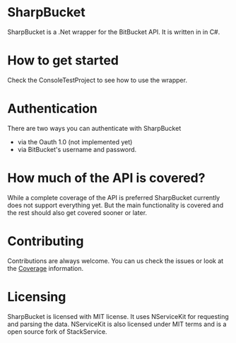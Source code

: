 ﻿# SharpBucket
SharpBucket is a .Net wrapper for the BitBucket API. It is written in in C#. 

# How to get started
Check the ConsoleTestProject to see how to use the wrapper.

# Authentication
There are two ways you can authenticate with SharpBucket
- via the Oauth 1.0 (not implemented yet)
- via BitBucket's username and password.

# How much of the API is covered?
While a complete coverage of the API is preferred SharpBucket currently does not support everything yet. But the main functionality is covered and the rest should also get covered sooner or later.
# Contributing
Contributions are always welcome. You can us check the issues or look at the [Coverage](https://github.com/MitjaBezensek/SharpBucket/blob/master/Coverage.md) information.

# Licensing
SharpBucket is licensed with MIT license. It uses NServiceKit for requesting and parsing the data. NServiceKit is also licensed under MIT terms and is a open source fork of StackService.
